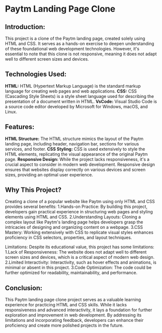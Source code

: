 # Paytm Landing Page Clone

<h2>Introduction:</h2>
<p>This project is a clone of the Paytm landing page, created solely using HTML and CSS. It serves as a hands-on exercise to deepen understanding of these foundational web development technologies. However, it's essential to note that this clone is not responsive, meaning it does not adapt well to different screen sizes and devices.</p>

<h2>Technologies Used:</h2>
<p><b>HTML:</b> HTML (Hypertext Markup Language) is the standard markup language for creating web pages and web applications.
<b>CSS:</b> CSS (Cascading Style Sheets) is a style sheet language used for describing the presentation of a document written in HTML.
<b>VsCode:</b> Visual Studio Code is a source code editor developed by Microsoft for Windows, macOS, and Linux.</p>

<h2>Features:</h2>
<p><b>HTML Structure:</b> The HTML structure mimics the layout of the Paytm landing page, including header, navigation bar, sections for various services, and footer.
<b>CSS Styling:</b> CSS is used extensively to style the HTML elements, replicating the visual appearance of the original Paytm page.
<b>Responsive Design:</b> While the project lacks responsiveness, it's a crucial aspect to consider in modern web development. Responsive design ensures that websites display correctly on various devices and screen sizes, providing an optimal user experience.</p>

<h2>Why This Project?</h2>
<p>Creating a clone of a popular website like Paytm using only HTML and CSS provides several benefits:
1.Hands-on Practice: By building this project, developers gain practical experience in structuring web pages and styling elements using HTML and CSS.
2.Understanding Layouts: Cloning a complex layout like Paytm's landing page helps developers grasp the intricacies of designing and organizing content on a webpage.
3.CSS Mastery: Working extensively with CSS to replicate visual styles enhances proficiency in CSS selectors, properties, and layout techniques.

<p> Limitations:
Despite its educational value, this project has some limitations:
1.Lack of Responsiveness: The website does not adapt well to different screen sizes and devices, which is a critical aspect of modern web design.
2.Limited Interactivity: Interactivity, such as hover effects and animations, is minimal or absent in this project.
3.Code Optimization: The code could be further optimized for readability, maintainability, and performance.

<h2>Conclusion:</h2>
<p>This Paytm landing page clone project serves as a valuable learning experience for practicing HTML and CSS skills. While it lacks responsiveness and advanced interactivity, it lays a foundation for further exploration and improvement in web development. By addressing its limitations and incorporating feedback, developers can enhance their proficiency and create more polished projects in the future.</p>

